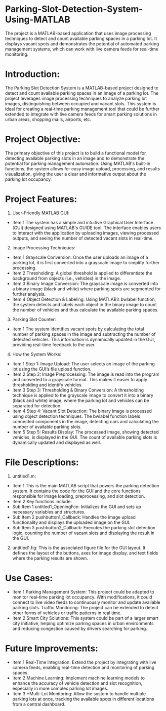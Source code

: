 # Parking-Slot-Detection-System-Using-MATLAB
The project is a MATLAB-based application that uses image processing techniques to detect and count available parking spaces in a parking lot. It displays vacant spots and demonstrates the potential of automated parking management systems, which can work with live camera feeds for real-time monitoring.

# Introduction:
The Parking Slot Detection System is a MATLAB-based project designed to detect and count available parking spaces in an image of a parking lot. The project leverages image processing techniques to analyze parking lot images, distinguishing between occupied and vacant slots. This system is ideal for creating a real-time parking management tool that could be further extended to integrate with live camera feeds for smart parking solutions in urban areas, shopping malls, airports, etc.

# Project Objective:
The primary objective of this project is to build a functional model for detecting available parking slots in an image and to demonstrate the potential for parking management automation. Using MATLAB's built-in functions, the system allows for easy image upload, processing, and results visualization, giving the user a clear and informative output about the parking lot occupancy.

# Project Features:
1. User-Friendly MATLAB GUI:
- Item 1 The system has a simple and intuitive Graphical User Interface (GUI) designed using MATLAB's GUIDE tool. The interface enables users to interact with the application by uploading images, viewing processed outputs, and seeing the number of detected vacant slots in real-time.
2. Image Processing Techniques:
- Item 1 Grayscale Conversion: Once the user uploads an image of a parking lot, it is first converted into a grayscale image to simplify further processing.
- Item 2 Thresholding: A global threshold is applied to differentiate the background from objects (i.e., vehicles) in the image.
- Item 3 Binary Image Conversion: The grayscale image is converted into a binary image (black and white) where parking spots are segmented for further analysis.
- Item 4 Object Detection & Labeling: Using MATLAB’s bwlabel function, the system detects and labels each object in the binary image to count the number of vehicles and thus calculate the available parking spaces.

3. Parking Slot Counter:
- Item 1 The system identifies vacant spots by calculating the total number of parking spaces in the image and subtracting the number of detected vehicles. This information is dynamically updated in the GUI, providing real-time feedback to the user.

4. How the System Works:
- Item 1 Step 1: Image Upload: The user selects an image of the parking lot using the GUI’s file upload function.
- Item 2 Step 2: Image Preprocessing: The image is read into the program and converted to a grayscale format. This makes it easier to apply thresholding and identify vehicles.
- Item 3 Step 3: Thresholding & Binary Conversion: A thresholding technique is applied to the grayscale image to convert it into a binary (black and white) image, where the parking lot and vehicles can be separated for detection.
- Item 4 Step 4: Vacant Slot Detection: The binary image is processed using object detection techniques. The bwlabel function labels connected components in the image, detecting cars and calculating the number of available parking slots.
- Item 5 Step 5: Results Display: The processed image, showing detected vehicles, is displayed in the GUI. The count of available parking slots is dynamically updated and displayed as well.

# File Descriptions:
1. untitled1.m:
- Item 1 This is the main MATLAB script that powers the parking detection system. It contains the code for the GUI and the core functions responsible for image loading, preprocessing, and slot detection.
- Item 2 Key functions include:
- Sub Item 1 untitled1_OpeningFcn: Initializes the GUI and sets up necessary variables and structures.
- Sub Item 2 pushbutton1_Callback: Handles the image upload functionality and displays the uploaded image on the GUI.
- Sub Item 3 pushbutton2_Callback: Executes the parking slot detection logic, counting the number of vacant slots and displaying the result in the GUI.

2. untitled1.fig:
This is the associated figure file for the GUI layout. It defines the layout of the buttons, axes for image display, and text fields where the parking results are shown.

# Use Cases:
- Item 1 Parking Management System: This project could be adapted to monitor real-time parking lot occupancy. With modifications, it could connect to live video feeds to continuously monitor and update available parking slots.
Traffic Monitoring: The project can be extended to detect other forms of vehicles or traffic patterns in real time.
- Item 2 Smart City Solutions: This system could be part of a larger smart city initiative, helping optimize parking spaces in urban environments and reducing congestion caused by drivers searching for parking.

# Future Improvements:
- Item 1 Real-Time Integration: Extend the project by integrating with live camera feeds, enabling real-time detection and monitoring of parking spaces.
- Item 2 Machine Learning: Implement machine learning models to enhance the accuracy of vehicle detection and slot recognition, especially in more complex parking lot images.
- Item 3 +Multi-Lot Monitoring: Allow the system to handle multiple parking lots at once, tracking the available spots in different locations from a central dashboard.
